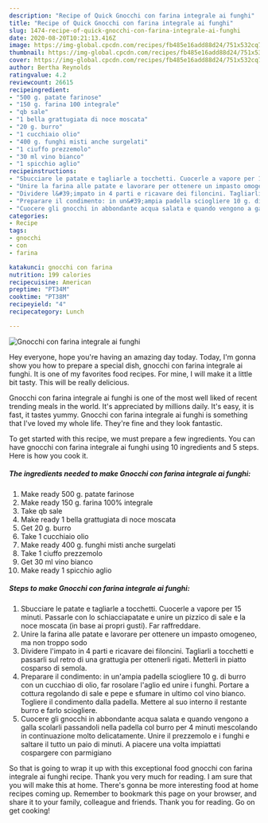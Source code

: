 ```yaml
---
description: "Recipe of Quick Gnocchi con farina integrale ai funghi"
title: "Recipe of Quick Gnocchi con farina integrale ai funghi"
slug: 1474-recipe-of-quick-gnocchi-con-farina-integrale-ai-funghi
date: 2020-08-20T10:21:13.416Z
image: https://img-global.cpcdn.com/recipes/fb485e16add88d24/751x532cq70/gnocchi-con-farina-integrale-ai-funghi-recipe-main-photo.jpg
thumbnail: https://img-global.cpcdn.com/recipes/fb485e16add88d24/751x532cq70/gnocchi-con-farina-integrale-ai-funghi-recipe-main-photo.jpg
cover: https://img-global.cpcdn.com/recipes/fb485e16add88d24/751x532cq70/gnocchi-con-farina-integrale-ai-funghi-recipe-main-photo.jpg
author: Bertha Reynolds
ratingvalue: 4.2
reviewcount: 26615
recipeingredient:
- "500 g. patate farinose"
- "150 g. farina 100 integrale"
- "qb sale"
- "1 bella grattugiata di noce moscata"
- "20 g. burro"
- "1 cucchiaio olio"
- "400 g. funghi misti anche surgelati"
- "1 ciuffo prezzemolo"
- "30 ml vino bianco"
- "1 spicchio aglio"
recipeinstructions:
- "Sbucciare le patate e tagliarle a tocchetti. Cuocerle a vapore per 15 minuti. Passarle con lo schiacciapatate e unire un pizzico di sale e la noce moscata (in base ai propri gusti). Far raffreddare."
- "Unire la farina alle patate e lavorare per ottenere un impasto omogeneo, ma non troppo sodo"
- "Dividere l&#39;impato in 4 parti e ricavare dei filoncini. Tagliarli a tocchetti e passarli sul retro di una grattugia per ottenerli rigati. Metterli in piatto cosparso di semola."
- "Preparare il condimento: in un&#39;ampia padella sciogliere 10 g. di burro con un cucchiao di olio, far rosolare l&#39;aglio ed unire i funghi. Portare a cottura regolando di sale e pepe e sfumare in ultimo col vino bianco. Togliere il condimento dalla padella. Mettere al suo interno il restante burro e farlo sciogliere."
- "Cuocere gli gnocchi in abbondante acqua salata e quando vengono a galla scolarli passandoli nella padella col burro per 4 minuti mescolando in continuazione molto delicatamente. Unire il prezzemolo e i funghi e saltare il tutto un paio di minuti. A piacere una volta impiattati cospargere con parmigiano"
categories:
- Recipe
tags:
- gnocchi
- con
- farina

katakunci: gnocchi con farina 
nutrition: 199 calories
recipecuisine: American
preptime: "PT34M"
cooktime: "PT38M"
recipeyield: "4"
recipecategory: Lunch

---
```



![Gnocchi con farina integrale ai funghi](https://img-global.cpcdn.com/recipes/fb485e16add88d24/751x532cq70/gnocchi-con-farina-integrale-ai-funghi-recipe-main-photo.jpg)

Hey everyone, hope you're having an amazing day today. Today, I'm gonna show you how to prepare a special dish, gnocchi con farina integrale ai funghi. It is one of my favorites food recipes. For mine, I will make it a little bit tasty. This will be really delicious.

Gnocchi con farina integrale ai funghi is one of the most well liked of recent trending meals in the world. It's appreciated by millions daily. It's easy, it is fast, it tastes yummy. Gnocchi con farina integrale ai funghi is something that I've loved my whole life. They're fine and they look fantastic.




To get started with this recipe, we must prepare a few ingredients. You can have gnocchi con farina integrale ai funghi using 10 ingredients and 5 steps. Here is how you cook it.

<!--inarticleads1-->

##### The ingredients needed to make Gnocchi con farina integrale ai funghi:

1. Make ready 500 g. patate farinose
1. Make ready 150 g. farina 100% integrale
1. Take qb sale
1. Make ready 1 bella grattugiata di noce moscata
1. Get 20 g. burro
1. Take 1 cucchiaio olio
1. Make ready 400 g. funghi misti anche surgelati
1. Take 1 ciuffo prezzemolo
1. Get 30 ml vino bianco
1. Make ready 1 spicchio aglio




<!--inarticleads2-->

##### Steps to make Gnocchi con farina integrale ai funghi:

1. Sbucciare le patate e tagliarle a tocchetti. Cuocerle a vapore per 15 minuti. Passarle con lo schiacciapatate e unire un pizzico di sale e la noce moscata (in base ai propri gusti). Far raffreddare.
1. Unire la farina alle patate e lavorare per ottenere un impasto omogeneo, ma non troppo sodo
1. Dividere l&#39;impato in 4 parti e ricavare dei filoncini. Tagliarli a tocchetti e passarli sul retro di una grattugia per ottenerli rigati. Metterli in piatto cosparso di semola.
1. Preparare il condimento: in un&#39;ampia padella sciogliere 10 g. di burro con un cucchiao di olio, far rosolare l&#39;aglio ed unire i funghi. Portare a cottura regolando di sale e pepe e sfumare in ultimo col vino bianco. Togliere il condimento dalla padella. Mettere al suo interno il restante burro e farlo sciogliere.
1. Cuocere gli gnocchi in abbondante acqua salata e quando vengono a galla scolarli passandoli nella padella col burro per 4 minuti mescolando in continuazione molto delicatamente. Unire il prezzemolo e i funghi e saltare il tutto un paio di minuti. A piacere una volta impiattati cospargere con parmigiano




So that is going to wrap it up with this exceptional food gnocchi con farina integrale ai funghi recipe. Thank you very much for reading. I am sure that you will make this at home. There's gonna be more interesting food at home recipes coming up. Remember to bookmark this page on your browser, and share it to your family, colleague and friends. Thank you for reading. Go on get cooking!
